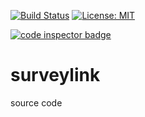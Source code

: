 [![Build Status](https://www.travis-ci.com/mohanrvce/surveylink.svg?branch=main)](https://www.travis-ci.com/mohanrvce/surveylink)     [![License: MIT](https://img.shields.io/badge/License-MIT-yellow.svg)](https://opensource.org/licenses/MIT) 

<a href="https://frontend.code-inspector.com/public/user/github/mohanrvce">
   <img src="https://code-inspector.com/public/badge/user/github/mohanrvce?style=light" alt="code inspector badge" />
</a>

# surveylink
source code
